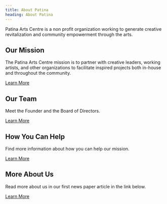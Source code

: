 ```yaml
---
title: About Patina
heading: About Patina
---
```


Patina Arts Centre is a non profit organization working to generate creative revitalization and community empowerment through the arts.


## Our Mission ##

The Patina Arts Centre mission is to partner with creative leaders, working artists, and other organizations to facilitate inspired projects both in-house and throughout the community.

[Learn More](#)


## Our Team ##

Meet the Founder and the Board of Directors.

[Learn More](/about/board)


## How You Can Help ##

Find more information about how you can help our mission.

[Learn More](#)


## More About Us ##

Read more about us in our first news paper article in the link below.

[Learn More](#)
